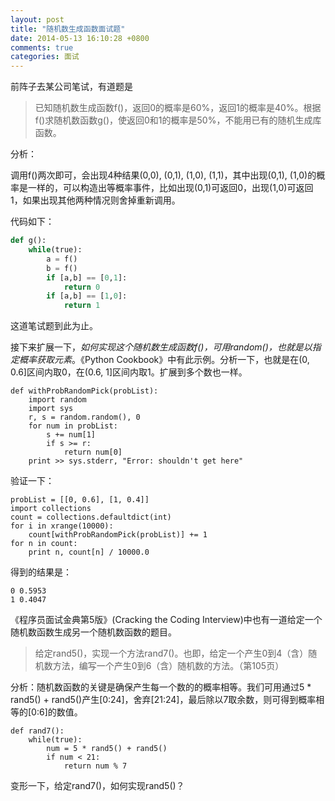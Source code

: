 ```yaml
---
layout: post
title: "随机数生成函数面试题"
date: 2014-05-13 16:10:28 +0800
comments: true
categories: 面试
---
```


前阵子去某公司笔试，有道题是

> 已知随机数生成函数f()，返回0的概率是60%，返回1的概率是40%。根据f()求随机数函数g()，使返回0和1的概率是50%，不能用已有的随机生成库函数。

分析：

调用f()两次即可，会出现4种结果(0,0), (0,1), (1,0), (1,1)，其中出现(0,1), (1,0)的概率是一样的，可以构造出等概率事件，比如出现(0,1)可返回0，出现(1,0)可返回1，如果出现其他两种情况则舍掉重新调用。

代码如下：

```python
def g():
    while(true):
        a = f()
        b = f()
        if [a,b] == [0,1]:
            return 0
        if [a,b] == [1,0]:
            return 1
```

这道笔试题到此为止。

接下来扩展一下，*如何实现这个随机数生成函数f()，可用random()，也就是以指定概率获取元素*。《Python Cookbook》中有此示例。分析一下，也就是在(0, 0.6]区间内取0，在(0.6, 1]区间内取1。扩展到多个数也一样。

<!--more-->

```
def withProbRandomPick(probList):
    import random
    import sys
    r, s = random.random(), 0
    for num in probList:
        s += num[1]
    	if s >= r:
    	    return num[0]
    print >> sys.stderr, "Error: shouldn't get here"
```

验证一下：

```
probList = [[0, 0.6], [1, 0.4]]
import collections
count = collections.defaultdict(int)
for i in xrange(10000):
    count[withProbRandomPick(probList)] += 1
for n in count:
    print n, count[n] / 10000.0
```

得到的结果是：

```
0 0.5953
1 0.4047
```

《程序员面试金典第5版》(Cracking the Coding Interview)中也有一道给定一个随机数函数生成另一个随机数函数的题目。

> 给定rand5()，实现一个方法rand7()。也即，给定一个产生0到4（含）随机数方法，编写一个产生0到6（含）随机数的方法。（第105页）

分析：随机数函数的关键是确保产生每一个数的的概率相等。我们可用通过5 * rand5() + rand5()产生[0:24]，舍弃[21:24]，最后除以7取余数，则可得到概率相等的[0:6]的数值。

```
def rand7():
    while(true):
        num = 5 * rand5() + rand5()
        if num < 21:
            return num % 7
```

变形一下，给定rand7()，如何实现rand5()？


